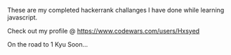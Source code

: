 These are my completed hackerrank challanges I have done while learning javascript.

Check out my profile @ https://www.codewars.com/users/Hxsyed

On the road to 1 Kyu Soon...
